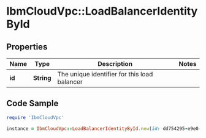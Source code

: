 # IbmCloudVpc::LoadBalancerIdentityById

## Properties

Name | Type | Description | Notes
------------ | ------------- | ------------- | -------------
**id** | **String** | The unique identifier for this load balancer | 

## Code Sample

```ruby
require 'IbmCloudVpc'

instance = IbmCloudVpc::LoadBalancerIdentityById.new(id: dd754295-e9e0-4c9d-bf6c-58fbc59e5727)
```


